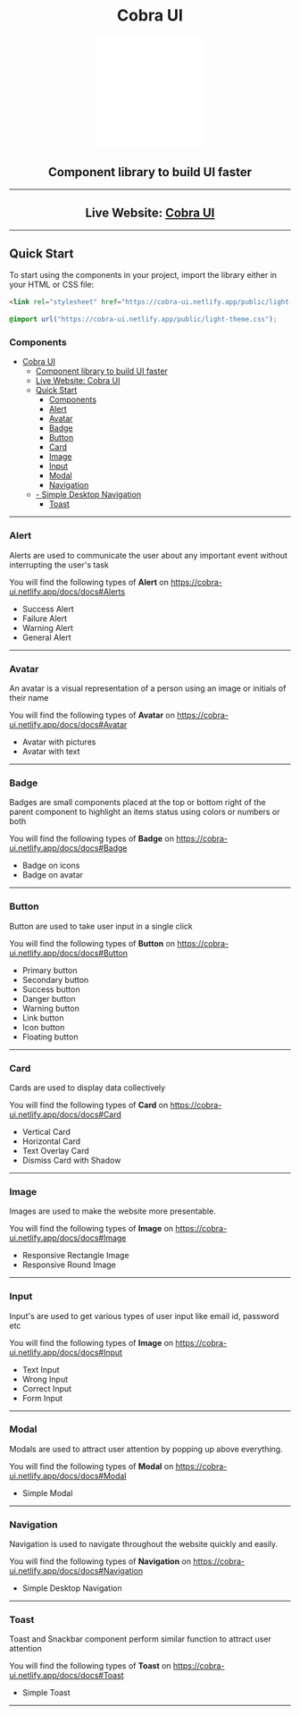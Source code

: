 <div align="center">

# Cobra UI

<img alt="Cobra" src="./assets/img/Cobra-white.png" width="200px" height="200px" />

## Component library to build UI faster

---

## Live Website: [Cobra UI](https://cobra-ui.netlify.app/)
</div>


---

## Quick Start

To start using the components in your project, import the library either in your HTML or CSS file:

```html
<link rel="stylesheet" href="https://cobra-ui.netlify.app/public/light-theme.css" />
```

```css
@import url("https://cobra-ui.netlify.app/public/light-theme.css");
```

### Components

- [Cobra UI](#cobra-ui)
  - [Component library to build UI faster](#component-library-to-build-ui-faster)
  - [Live Website: Cobra UI](#live-website-cobra-ui)
  - [Quick Start](#quick-start)
    - [Components](#components)
    - [Alert](#alert)
    - [Avatar](#avatar)
    - [Badge](#badge)
    - [Button](#button)
    - [Card](#card)
    - [Image](#image)
    - [Input](#input)
    - [Modal](#modal)
    - [Navigation](#navigation)
  - [- Simple Desktop Navigation](#--simple-desktop-navigation)
    - [Toast](#toast)

---
### Alert

Alerts are used to communicate the user about any important event without interrupting the user's task

You will find the following types of **Alert** on https://cobra-ui.netlify.app/docs/docs#Alerts

- Success Alert
- Failure Alert
- Warning Alert
- General Alert

---
### Avatar

An avatar is a visual representation of a person using an image or initials of their name

You will find the following types of **Avatar** on https://cobra-ui.netlify.app/docs/docs#Avatar

- Avatar with pictures
- Avatar with text

---
### Badge

Badges are small components placed at the top or bottom right of the parent component to highlight an items status using colors or numbers or both

You will find the following types of **Badge** on https://cobra-ui.netlify.app/docs/docs#Badge

- Badge on icons
- Badge on avatar

---

### Button

Button are used to take user input in a single click

You will find the following types of **Button** on https://cobra-ui.netlify.app/docs/docs#Button

- Primary button
- Secondary button
- Success button
- Danger button
- Warning button
- Link button
- Icon button
- Floating button

---

### Card

Cards are used to display data collectively

You will find the following types of **Card** on https://cobra-ui.netlify.app/docs/docs#Card

- Vertical Card
- Horizontal Card
- Text Overlay Card
- Dismiss Card with Shadow

---

### Image

Images are used to make the website more presentable.

You will find the following types of **Image** on https://cobra-ui.netlify.app/docs/docs#Image

- Responsive Rectangle Image
- Responsive Round Image

---
### Input

Input's are used to get various types of user input like email id, password etc

You will find the following types of **Image** on https://cobra-ui.netlify.app/docs/docs#Input

- Text Input
- Wrong Input
- Correct Input
- Form Input

---

### Modal

Modals are used to attract user attention by popping up above everything.

You will find the following types of **Modal** on https://cobra-ui.netlify.app/docs/docs#Modal

- Simple Modal

---

### Navigation

Navigation is used to navigate throughout the website quickly and easily.

You will find the following types of **Navigation** on https://cobra-ui.netlify.app/docs/docs#Navigation

- Simple Desktop Navigation
---
### Toast

Toast and Snackbar component perform similar function to attract user attention

You will find the following types of **Toast** on https://cobra-ui.netlify.app/docs/docs#Toast

- Simple Toast

---
